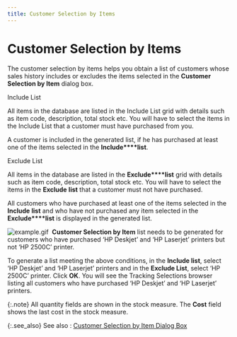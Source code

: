 ```yaml
---
title: Customer Selection by Items
---
```


# Customer Selection by Items


The customer selection by items helps you obtain a list of customers  whose sales history includes or excludes the items selected in the **Customer Selection by Item** dialog box.


Include List


All items in the database are listed in the Include List grid with details  such as item code, description, total stock etc. You will have to select  the items in the Include List that a customer must have purchased from  you.


A customer is included in the generated list, if he has purchased at  least one of the items selected in the **Include****list**.


Exclude List


All items in the database are listed in the **Exclude****list** grid with details such as  item code, description, total stock etc. You will have to select the items  in the **Exclude** **list**  that a customer must not have purchased.


All customers who have purchased at least one of the items selected  in the **Include** **list**  and who have not purchased any item selected in the **Exclude****list** is displayed in the generated  list.


![example.gif]({{site.ct_baseurl}}/img/example.gif)  **Customer Selection 
 by Item** list needs to be generated for customers who have purchased  ‘HP Deskjet’  and ‘HP Laserjet’  printers but not ‘HP 2500C’ printer.


To generate a list  meeting the above conditions, in the **Include 
 list**, select ‘HP Deskjet’  and ‘HP Laserjet’  printers and in the **Exclude List**,  select ‘HP 2500C’ printer. Click **OK**.  You will see the Tracking Selections browser listing all customers who  have purchased ‘HP Deskjet’  and ‘HP Laserjet’  printers.


{:.note}
All quantity fields are shown in the stock  measure. The **Cost** field shows  the last cost in the stock measure.


{:.see_also}
See also
: [Customer  Selection by Item Dialog Box]({{site.ct_baseurl}}/customer-tracking/customer_selection_by_item_dialog_box.html)
